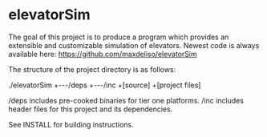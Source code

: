 elevatorSim
===========

The goal of this project is to produce a program which provides an extensible and customizable simulation of elevators.
Newest code is always available here: https://github.com/maxdeliso/elevatorSim

The structure of the project directory is as follows:

./elevatorSim
+---/deps
+---/inc
+[source]
+[project files]

/deps includes pre-cooked binaries for tier one platforms.
/inc includes header files for this project and its dependencies.

See INSTALL for building instructions.
